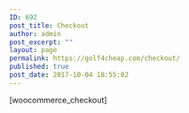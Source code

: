 ```yaml
---
ID: 692
post_title: Checkout
author: admin
post_excerpt: ""
layout: page
permalink: https://golf4cheap.com/checkout/
published: true
post_date: 2017-10-04 18:55:02
---
```

[woocommerce_checkout]